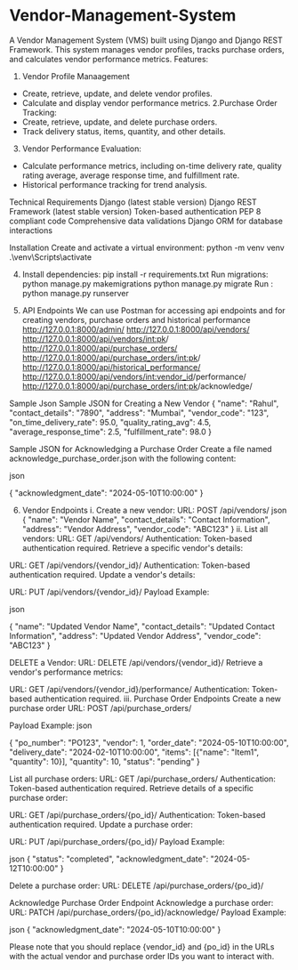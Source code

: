 # Vendor-Management-System
A Vendor Management System (VMS) built using Django and Django REST Framework. This system manages vendor profiles, tracks purchase orders, and calculates vendor performance metrics.
Features:
1. Vendor Profile Manaagement
- Create, retrieve, update, and delete vendor profiles.
- Calculate and display vendor performance metrics.
2.Purchase Order Tracking:
- Create, retrieve, update, and delete purchase orders.
- Track delivery status, items, quantity, and other details.
3. Vendor Performance Evaluation:
- Calculate performance metrics, including on-time delivery rate, quality rating average, average 
  response time, and fulfillment rate.
- Historical performance tracking for trend analysis.
  
Technical Requirements
Django (latest stable version)
Django REST Framework (latest stable version)
Token-based authentication
PEP 8 compliant code
Comprehensive data validations
Django ORM for database interactions

Installation
Create and activate a virtual environment:
python -m venv venv
.\venv\Scripts\activate

4. Install dependencies:
 pip install -r requirements.txt
Run migrations:
python manage.py makemigrations
python manage.py migrate
Run :
python manage.py runserver

5. API Endpoints
We can use Postman for accessing api endpoints and for creating vendors, purchase orders and historical performance
http://127.0.0.1:8000/admin/
http://127.0.0.1:8000/api/vendors/ 
http://127.0.0.1:8000/api/vendors/<int:pk>/ 
http://127.0.0.1:8000/api/purchase_orders/
http://127.0.0.1:8000/api/purchase_orders/<int:pk>/ 
http://127.0.0.1:8000/api/historical_performance/ 
http://127.0.0.1:8000/api/vendors/<int:vendor_id>/performance/ 
http://127.0.0.1:8000/api/purchase_orders/<int:pk>/acknowledge/ 

Sample Json 
Sample JSON for Creating a New Vendor
{
"name": "Rahul",
"contact_details": "7890",
"address": "Mumbai",
"vendor_code": "123",
"on_time_delivery_rate": 95.0,
"quality_rating_avg": 4.5,
"average_response_time": 2.5,
"fulfillment_rate": 98.0
}

Sample JSON for Acknowledging a Purchase Order Create a file named acknowledge_purchase_order.json with the following content:

json  

{
"acknowledgment_date": "2024-05-10T10:00:00"
}

6. Vendor Endpoints
  i. Create a new vendor:
   URL: POST /api/vendors/
           json
    {
        "name": "Vendor Name",
        "contact_details": "Contact Information",
        "address": "Vendor Address",
        "vendor_code": "ABC123"
    }
   ii. List all vendors:
       URL: GET /api/vendors/
Authentication: Token-based authentication required.
Retrieve a specific vendor's details:

URL: GET /api/vendors/{vendor_id}/
Authentication: Token-based authentication required.
Update a vendor's details:

URL: PUT /api/vendors/{vendor_id}/
Payload Example:

json
 
{
"name": "Updated Vendor Name",
"contact_details": "Updated Contact Information",
"address": "Updated Vendor Address",
"vendor_code": "ABC123"
}

DELETE a Vendor:
URL: DELETE /api/vendors/{vendor_id}/
Retrieve a vendor's performance metrics:

URL: GET /api/vendors/{vendor_id}/performance/
Authentication: Token-based authentication required.
iii. Purchase Order Endpoints
   Create a new purchase order
  URL: POST /api/purchase_orders/

Payload Example:
json

{
"po_number": "PO123",
"vendor": 1,
"order_date": "2024-05-10T10:00:00",
"delivery_date": "2024-02-10T10:00:00",
"items": [{"name": "Item1", "quantity": 10}],
"quantity": 10,
"status": "pending"
}

List all purchase orders:
URL: GET /api/purchase_orders/
Authentication: Token-based authentication required.
Retrieve details of a specific purchase order:

URL: GET /api/purchase_orders/{po_id}/
Authentication: Token-based authentication required.
Update a purchase order:

URL: PUT /api/purchase_orders/{po_id}/
Payload Example:

json
{
"status": "completed",
"acknowledgment_date": "2024-05-12T10:00:00"
}

Delete a purchase order:
URL: DELETE /api/purchase_orders/{po_id}/

Acknowledge Purchase Order Endpoint
Acknowledge a purchase order:
URL: PATCH /api/purchase_orders/{po_id}/acknowledge/
Payload Example:

json
{
"acknowledgment_date": "2024-05-10T10:00:00"
}

Please note that you should replace {vendor_id} and {po_id} in the URLs with the actual vendor and purchase order IDs you want to interact with.
